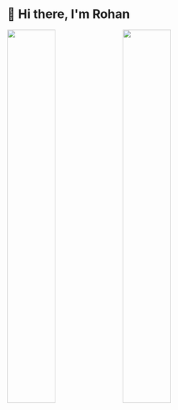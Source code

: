 # 👋 Hi there, I'm Rohan

<img align="left" width="47%" src="https://github-readme-stats.vercel.app/api?username=rohanlaub&show_icons=true&theme=gruvbox" />
<img align="right" width="47%" src="https://github-readme-stats.vercel.app/api/top-langs/?username=rohanlaub&layout=compact" />

